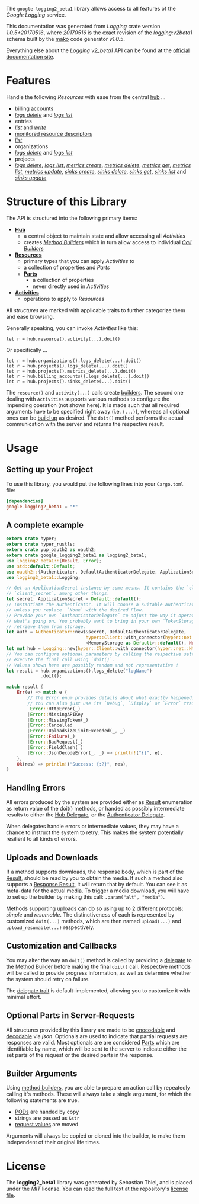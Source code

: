 <!---
DO NOT EDIT !
This file was generated automatically from 'src/mako/api/README.md.mako'
DO NOT EDIT !
-->
The `google-logging2_beta1` library allows access to all features of the *Google Logging* service.

This documentation was generated from *Logging* crate version *1.0.5+20170516*, where *20170516* is the exact revision of the *logging:v2beta1* schema built by the [mako](http://www.makotemplates.org/) code generator *v1.0.5*.

Everything else about the *Logging* *v2_beta1* API can be found at the
[official documentation site](https://cloud.google.com/logging/docs/).
# Features

Handle the following *Resources* with ease from the central [hub](https://docs.rs/google-logging2_beta1/1.0.5+20170516/google_logging2_beta1/struct.Logging.html) ... 

* billing accounts
 * [*logs delete*](https://docs.rs/google-logging2_beta1/1.0.5+20170516/google_logging2_beta1/struct.BillingAccountLogDeleteCall.html) and [*logs list*](https://docs.rs/google-logging2_beta1/1.0.5+20170516/google_logging2_beta1/struct.BillingAccountLogListCall.html)
* entries
 * [*list*](https://docs.rs/google-logging2_beta1/1.0.5+20170516/google_logging2_beta1/struct.EntryListCall.html) and [*write*](https://docs.rs/google-logging2_beta1/1.0.5+20170516/google_logging2_beta1/struct.EntryWriteCall.html)
* [monitored resource descriptors](https://docs.rs/google-logging2_beta1/1.0.5+20170516/google_logging2_beta1/struct.MonitoredResourceDescriptor.html)
 * [*list*](https://docs.rs/google-logging2_beta1/1.0.5+20170516/google_logging2_beta1/struct.MonitoredResourceDescriptorListCall.html)
* organizations
 * [*logs delete*](https://docs.rs/google-logging2_beta1/1.0.5+20170516/google_logging2_beta1/struct.OrganizationLogDeleteCall.html) and [*logs list*](https://docs.rs/google-logging2_beta1/1.0.5+20170516/google_logging2_beta1/struct.OrganizationLogListCall.html)
* projects
 * [*logs delete*](https://docs.rs/google-logging2_beta1/1.0.5+20170516/google_logging2_beta1/struct.ProjectLogDeleteCall.html), [*logs list*](https://docs.rs/google-logging2_beta1/1.0.5+20170516/google_logging2_beta1/struct.ProjectLogListCall.html), [*metrics create*](https://docs.rs/google-logging2_beta1/1.0.5+20170516/google_logging2_beta1/struct.ProjectMetricCreateCall.html), [*metrics delete*](https://docs.rs/google-logging2_beta1/1.0.5+20170516/google_logging2_beta1/struct.ProjectMetricDeleteCall.html), [*metrics get*](https://docs.rs/google-logging2_beta1/1.0.5+20170516/google_logging2_beta1/struct.ProjectMetricGetCall.html), [*metrics list*](https://docs.rs/google-logging2_beta1/1.0.5+20170516/google_logging2_beta1/struct.ProjectMetricListCall.html), [*metrics update*](https://docs.rs/google-logging2_beta1/1.0.5+20170516/google_logging2_beta1/struct.ProjectMetricUpdateCall.html), [*sinks create*](https://docs.rs/google-logging2_beta1/1.0.5+20170516/google_logging2_beta1/struct.ProjectSinkCreateCall.html), [*sinks delete*](https://docs.rs/google-logging2_beta1/1.0.5+20170516/google_logging2_beta1/struct.ProjectSinkDeleteCall.html), [*sinks get*](https://docs.rs/google-logging2_beta1/1.0.5+20170516/google_logging2_beta1/struct.ProjectSinkGetCall.html), [*sinks list*](https://docs.rs/google-logging2_beta1/1.0.5+20170516/google_logging2_beta1/struct.ProjectSinkListCall.html) and [*sinks update*](https://docs.rs/google-logging2_beta1/1.0.5+20170516/google_logging2_beta1/struct.ProjectSinkUpdateCall.html)




# Structure of this Library

The API is structured into the following primary items:

* **[Hub](https://docs.rs/google-logging2_beta1/1.0.5+20170516/google_logging2_beta1/struct.Logging.html)**
    * a central object to maintain state and allow accessing all *Activities*
    * creates [*Method Builders*](https://docs.rs/google-logging2_beta1/1.0.5+20170516/google_logging2_beta1/trait.MethodsBuilder.html) which in turn
      allow access to individual [*Call Builders*](https://docs.rs/google-logging2_beta1/1.0.5+20170516/google_logging2_beta1/trait.CallBuilder.html)
* **[Resources](https://docs.rs/google-logging2_beta1/1.0.5+20170516/google_logging2_beta1/trait.Resource.html)**
    * primary types that you can apply *Activities* to
    * a collection of properties and *Parts*
    * **[Parts](https://docs.rs/google-logging2_beta1/1.0.5+20170516/google_logging2_beta1/trait.Part.html)**
        * a collection of properties
        * never directly used in *Activities*
* **[Activities](https://docs.rs/google-logging2_beta1/1.0.5+20170516/google_logging2_beta1/trait.CallBuilder.html)**
    * operations to apply to *Resources*

All *structures* are marked with applicable traits to further categorize them and ease browsing.

Generally speaking, you can invoke *Activities* like this:

```Rust,ignore
let r = hub.resource().activity(...).doit()
```

Or specifically ...

```ignore
let r = hub.organizations().logs_delete(...).doit()
let r = hub.projects().logs_delete(...).doit()
let r = hub.projects().metrics_delete(...).doit()
let r = hub.billing_accounts().logs_delete(...).doit()
let r = hub.projects().sinks_delete(...).doit()
```

The `resource()` and `activity(...)` calls create [builders][builder-pattern]. The second one dealing with `Activities` 
supports various methods to configure the impending operation (not shown here). It is made such that all required arguments have to be 
specified right away (i.e. `(...)`), whereas all optional ones can be [build up][builder-pattern] as desired.
The `doit()` method performs the actual communication with the server and returns the respective result.

# Usage

## Setting up your Project

To use this library, you would put the following lines into your `Cargo.toml` file:

```toml
[dependencies]
google-logging2_beta1 = "*"
```

## A complete example

```Rust
extern crate hyper;
extern crate hyper_rustls;
extern crate yup_oauth2 as oauth2;
extern crate google_logging2_beta1 as logging2_beta1;
use logging2_beta1::{Result, Error};
use std::default::Default;
use oauth2::{Authenticator, DefaultAuthenticatorDelegate, ApplicationSecret, MemoryStorage};
use logging2_beta1::Logging;

// Get an ApplicationSecret instance by some means. It contains the `client_id` and 
// `client_secret`, among other things.
let secret: ApplicationSecret = Default::default();
// Instantiate the authenticator. It will choose a suitable authentication flow for you, 
// unless you replace  `None` with the desired Flow.
// Provide your own `AuthenticatorDelegate` to adjust the way it operates and get feedback about 
// what's going on. You probably want to bring in your own `TokenStorage` to persist tokens and
// retrieve them from storage.
let auth = Authenticator::new(&secret, DefaultAuthenticatorDelegate,
                              hyper::Client::with_connector(hyper::net::HttpsConnector::new(hyper_rustls::TlsClient::new())),
                              <MemoryStorage as Default>::default(), None);
let mut hub = Logging::new(hyper::Client::with_connector(hyper::net::HttpsConnector::new(hyper_rustls::TlsClient::new())), auth);
// You can configure optional parameters by calling the respective setters at will, and
// execute the final call using `doit()`.
// Values shown here are possibly random and not representative !
let result = hub.organizations().logs_delete("logName")
             .doit();

match result {
    Err(e) => match e {
        // The Error enum provides details about what exactly happened.
        // You can also just use its `Debug`, `Display` or `Error` traits
         Error::HttpError(_)
        |Error::MissingAPIKey
        |Error::MissingToken(_)
        |Error::Cancelled
        |Error::UploadSizeLimitExceeded(_, _)
        |Error::Failure(_)
        |Error::BadRequest(_)
        |Error::FieldClash(_)
        |Error::JsonDecodeError(_, _) => println!("{}", e),
    },
    Ok(res) => println!("Success: {:?}", res),
}

```
## Handling Errors

All errors produced by the system are provided either as [Result](https://docs.rs/google-logging2_beta1/1.0.5+20170516/google_logging2_beta1/enum.Result.html) enumeration as return value of 
the doit() methods, or handed as possibly intermediate results to either the 
[Hub Delegate](https://docs.rs/google-logging2_beta1/1.0.5+20170516/google_logging2_beta1/trait.Delegate.html), or the [Authenticator Delegate](https://docs.rs/yup-oauth2/*/yup_oauth2/trait.AuthenticatorDelegate.html).

When delegates handle errors or intermediate values, they may have a chance to instruct the system to retry. This 
makes the system potentially resilient to all kinds of errors.

## Uploads and Downloads
If a method supports downloads, the response body, which is part of the [Result](https://docs.rs/google-logging2_beta1/1.0.5+20170516/google_logging2_beta1/enum.Result.html), should be
read by you to obtain the media.
If such a method also supports a [Response Result](https://docs.rs/google-logging2_beta1/1.0.5+20170516/google_logging2_beta1/trait.ResponseResult.html), it will return that by default.
You can see it as meta-data for the actual media. To trigger a media download, you will have to set up the builder by making
this call: `.param("alt", "media")`.

Methods supporting uploads can do so using up to 2 different protocols: 
*simple* and *resumable*. The distinctiveness of each is represented by customized 
`doit(...)` methods, which are then named `upload(...)` and `upload_resumable(...)` respectively.

## Customization and Callbacks

You may alter the way an `doit()` method is called by providing a [delegate](https://docs.rs/google-logging2_beta1/1.0.5+20170516/google_logging2_beta1/trait.Delegate.html) to the 
[Method Builder](https://docs.rs/google-logging2_beta1/1.0.5+20170516/google_logging2_beta1/trait.CallBuilder.html) before making the final `doit()` call. 
Respective methods will be called to provide progress information, as well as determine whether the system should 
retry on failure.

The [delegate trait](https://docs.rs/google-logging2_beta1/1.0.5+20170516/google_logging2_beta1/trait.Delegate.html) is default-implemented, allowing you to customize it with minimal effort.

## Optional Parts in Server-Requests

All structures provided by this library are made to be [enocodable](https://docs.rs/google-logging2_beta1/1.0.5+20170516/google_logging2_beta1/trait.RequestValue.html) and 
[decodable](https://docs.rs/google-logging2_beta1/1.0.5+20170516/google_logging2_beta1/trait.ResponseResult.html) via *json*. Optionals are used to indicate that partial requests are responses 
are valid.
Most optionals are are considered [Parts](https://docs.rs/google-logging2_beta1/1.0.5+20170516/google_logging2_beta1/trait.Part.html) which are identifiable by name, which will be sent to 
the server to indicate either the set parts of the request or the desired parts in the response.

## Builder Arguments

Using [method builders](https://docs.rs/google-logging2_beta1/1.0.5+20170516/google_logging2_beta1/trait.CallBuilder.html), you are able to prepare an action call by repeatedly calling it's methods.
These will always take a single argument, for which the following statements are true.

* [PODs][wiki-pod] are handed by copy
* strings are passed as `&str`
* [request values](https://docs.rs/google-logging2_beta1/1.0.5+20170516/google_logging2_beta1/trait.RequestValue.html) are moved

Arguments will always be copied or cloned into the builder, to make them independent of their original life times.

[wiki-pod]: http://en.wikipedia.org/wiki/Plain_old_data_structure
[builder-pattern]: http://en.wikipedia.org/wiki/Builder_pattern
[google-go-api]: https://github.com/google/google-api-go-client

# License
The **logging2_beta1** library was generated by Sebastian Thiel, and is placed 
under the *MIT* license.
You can read the full text at the repository's [license file][repo-license].

[repo-license]: https://github.com/Byron/google-apis-rsblob/master/LICENSE.md
